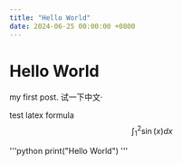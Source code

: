 ```yaml
---
title: "Hello World"
date: 2024-06-25 00:00:00 +0800
---
```


# Hello World 
my first post.
试一下中文·

test latex formula
$$
\int_1^2 \sin(x) dx 
$$

'''python
print("Hello World")
'''

